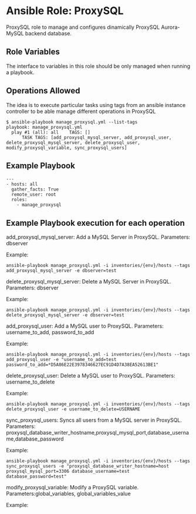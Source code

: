 Ansible Role: ProxySQL
======================

ProxySQL role to manage and configures dinamically ProxySQL Aurora-MySQL backend database.

Role Variables
--------------

The interface to variables in this role should be only managed when running a playbook. 


Operations Allowed
--------------

The idea is to execute particular tasks using tags from an ansible instance controller to be able manage different operations in ProxySQL

```
$ ansible-playbook manage_proxysql.yml --list-tags
playbook: manage_proxysql.yml
  play #1 (all): all	TAGS: []
      TASK TAGS: [add_proxysql_mysql_server, add_proxysql_user, delete_proxysql_mysql_server, delete_proxysql_user, modify_proxysql_variable, sync_proxysql_users]
```


Example Playbook
----------------

```
---
- hosts: all
  gather_facts: True
  remote_user: root
  roles:
    - manage_proxysql
```

Example Playbook execution for each operation
--------------------------

add_proxysql_mysql_server: Add a MySQL Server in ProxySQL. Parameters: dbserver

Example:
```
ansible-playbook manage_proxysql.yml -i inventories/{env}/hosts --tags add_proxysql_mysql_server -e dbserver=test
```

delete_proxysql_mysql_server: Delete a MySQL Server in ProxySQL. Parameters: dbserver

Example:
```
ansible-playbook manage_proxysql.yml -i inventories/{env}/hosts --tags delete_proxysql_mysql_server -e dbserver=test
```

add_proxysql_user: Add a MySQL user to ProxySQL. Parameters: username_to_add, password_to_add

Example:
```
ansible-playbook manage_proxysql.yml -i inventories/{env}/hosts --tags add_proxysql_user -e "username_to_add=test password_to_add=*D5A86E22E3978346627EC91D4D7A38EA52613BE1"
```

delete_proxysql_user: Delete a MySQL user to ProxySQL. Parameters: username_to_delete

Example:
```
ansible-playbook manage_proxysql.yml -i inventories/{env}/hosts --tags delete_proxysql_user -e username_to_delete=USERNAME
```

sync_proxysql_users: Syncs all users from a MySQL server in ProxySQL. Parameters: proxysql_database_writer_hostname,proxysql_mysql_port,database_username,database_password

Example:
```
ansible-playbook manage_proxysql.yml -i inventories/{env}/hosts --tags sync_proxysql_users -e "proxysql_database_writer_hostname=host proxysql_mysql_port=3306 database_username=test database_password=test"

```

modify_proxysql_variable: Modify a ProxySQL variable. Parameters:global_variables, global_variables_value

Example:
```ansible-playbook manage_proxysql.yml -i inventories/dev/hosts --tags modify_proxysql_variable -e "global_variables=mysql-long_query_time global_variables_value=1100"
```
